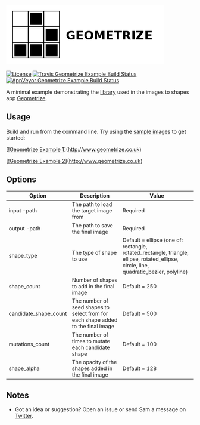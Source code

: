 [![Geometrize library example logo](https://github.com/Tw1ddle/geometrize-lib-example/blob/master/screenshots/geometrize_lib_example_logo.png?raw=true "Geometrize - library for geometrizing images into geometric primitives demo logo")](http://www.geometrize.co.uk)

[![License](http://img.shields.io/:license-mit-blue.svg?style=flat-square)](https://github.com/Tw1ddle/geometrize-lib-example/blob/master/LICENSE)
[![Travis Geometrize Example Build Status](https://img.shields.io/travis/Tw1ddle/geometrize-lib-example.svg?style=flat-square)](https://travis-ci.org/Tw1ddle/geometrize-lib-example)
[![AppVeyor Geometrize Example Build Status](https://ci.appveyor.com/api/projects/status/tav5nu3isxvdjkbh?svg=true)](https://ci.appveyor.com/project/Tw1ddle/geometrize-lib-example)

A minimal example demonstrating the [library](https://github.com/Tw1ddle/geometrize-lib) used in the images to shapes app [Geometrize](http://www.geometrize.co.uk).

## Usage

Build and run from the command line. Try using the [sample images](https://github.com/Tw1ddle/geometrize-lib-example/sample_images/) to get started:


[[!Geometrize Example 1](https://github.com/Tw1ddle/geometrize-lib-example/blob/master/screenshots/monarch_butterfly.png?raw=true "Geometrize Example Screenshot 1")](http://www.geometrize.co.uk)

[[!Geometrize Example 2](https://github.com/Tw1ddle/geometrize-lib-example/blob/master/screenshots/jammy_biscuit.png?raw=true "Geometrize Example Screenshot 2")](http://www.geometrize.co.uk)

## Options

Option          | Description    | Value    |
--------------- | ---------------| ---------|
input -path | The path to load the target image from | Required
output -path | The path to save the final image | Required
shape_type | The type of shape to use | Default = ellipse (one of: rectangle, rotated_rectangle, triangle, ellipse, rotated_ellipse, circle, line, quadratic_bezier, polyline) 
shape_count | Number of shapes to add in the final image | Default = 250
candidate_shape_count | The number of seed shapes to select from for each shape added to the final image | Default = 500
mutations_count | The number of times to mutate each candidate shape | Default = 100
shape_alpha | The opacity of the shapes added in the final image | Default = 128

## Notes
 * Got an idea or suggestion? Open an issue or send Sam a message on [Twitter](https://twitter.com/Sam_Twidale).